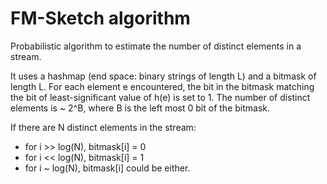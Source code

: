 # FM-Sketch algorithm

Probabilistic algorithm to estimate the number of distinct elements in a stream.

It uses a hashmap (end space: binary strings of length L) and a bitmask of length L.
For each element e encountered, the bit in the bitmask matching the bit of least-significant value of h(e) is set to 1.
The number of distinct elements is ~ 2^B, where B is the left most 0 bit of the bitmask.

If there are N distinct elements in the stream:
* for i >> log(N), bitmask[i] = 0
* for i << log(N), bitmask[i] = 1
* for i ~ log(N), bitmask[i] could be either.
